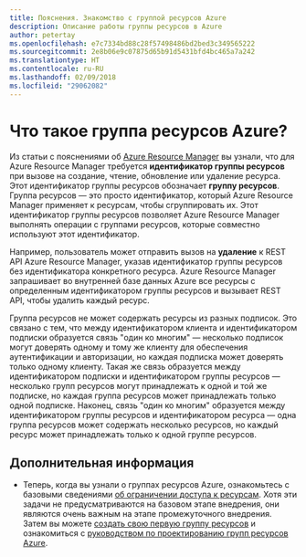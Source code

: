 ```yaml
---
title: Пояснения. Знакомство с группой ресурсов Azure
description: Описание работы группы ресурсов в Azure
author: petertay
ms.openlocfilehash: e7c7334bd88c28f57498486bd2bed3c349565222
ms.sourcegitcommit: 2e8b06e9c07875d65b91d5431bfd4bc465a7a242
ms.translationtype: HT
ms.contentlocale: ru-RU
ms.lasthandoff: 02/09/2018
ms.locfileid: "29062082"
---
```

# <a name="what-is-an-azure-resource-group"></a>Что такое группа ресурсов Azure?

Из статьи с пояснениями об [Azure Resource Manager](resource-manager-explainer.md) вы узнали, что для Azure Resource Manager требуется **идентификатор группы ресурсов** при вызове на создание, чтение, обновление или удаление ресурса. Этот идентификатор группы ресурсов обозначает **группу ресурсов**. Группа ресурсов — это просто идентификатор, который Azure Resource Manager применяет к ресурсам, чтобы сгруппировать их. Этот идентификатор группы ресурсов позволяет Azure Resource Manager выполнять операции с группами ресурсов, которые совместно используют этот идентификатор.

Например, пользователь может отправить вызов на **удаление** к REST API Azure Resource Manager, указав идентификатор группы ресурсов без идентификатора конкретного ресурса. Azure Resource Manager запрашивает во внутренней базе данных Azure все ресурсы с определенным идентификатором группы ресурсов и вызывает REST API, чтобы удалить каждый ресурс.

Группа ресурсов не может содержать ресурсы из разных подписок. Это связано с тем, что между идентификатором клиента и идентификатором подписки образуется связь "один ко многим" &mdash; несколько подписок могут доверять одному и тому же клиенту для обеспечения аутентификации и авторизации, но каждая подписка может доверять только одному клиенту. Такая же связь образуется между идентификатором подписки и идентификатором группы ресурсов &mdash; несколько групп ресурсов могут принадлежать к одной и той же подписке, но каждая группа ресурсов может принадлежать только одной подписке. Наконец, связь "один ко многим" образуется между идентификатором группы ресурсов и идентификатором ресурса &mdash; одна группа ресурсов может содержать несколько ресурсов, но каждый ресурс может принадлежать только к одной группе ресурсов.

## <a name="next-steps"></a>Дополнительная информация

* Теперь, когда вы узнали о группах ресурсов Azure, ознакомьтесь с базовыми сведениями [об ограничении доступа к ресурсам](/azure/active-directory/active-directory-understanding-resource-access?toc=/azure/architecture/cloud-adoption-guide/toc.json). Хотя эти задачи не предусматриваются на базовом этапе внедрения, они являются очень важным на этапе промежуточного внедрения. Затем вы можете [создать свою первую группу ресурсов](/azure/azure-resource-manager/resource-group-portal?toc=/azure/architecture/cloud-adoption-guide/toc.json) и ознакомиться с [руководством по проектированию групп ресурсов Azure](resource-group.md).
